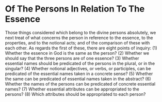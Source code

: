# Of The Persons In Relation To The Essence

Those things considered which belong to the divine persons absolutely, we next treat of what concerns the person in reference to the essence, to the properties, and to the notional acts; and of the comparison of these with each other.  As regards the first of these, there are eight points of inquiry:
(1) Whether the essence in God is the same as the person?
(2) Whether we should say that the three persons are of one essence?
(3) Whether essential names should be predicated of the persons in the plural, or in the singular?
(4) Whether notional adjectives, or verbs, or participles, can be predicated of the essential names taken in a concrete sense?
(5) Whether the same can be predicated of essential names taken in the abstract?
(6) Whether the names of the persons can be predicated of concrete essential names?
(7) Whether essential attributes can be appropriated to the persons?
(8) Which attributes should be appropriated to each person?